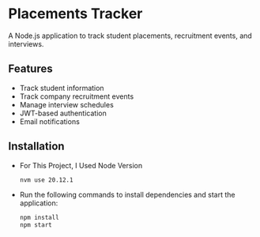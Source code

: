 # Placements Tracker

A Node.js application to track student placements, recruitment events, and interviews.

## Features
- Track student information
- Track company recruitment events
- Manage interview schedules
- JWT-based authentication
- Email notifications

## Installation
- For This Project, I Used Node Version
  ```bash
  nvm use 20.12.1
- Run the following commands to install dependencies and start the application:
  ```bash
  npm install
  npm start
